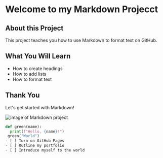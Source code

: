 # Welcome to my Markdown Projecct
## About this Project

This project teaches you how to use Markdown to format text on GitHub.
 
## What You Will Learn
- How to create headings
- How to add lists
- How to format text

## Thank You
Let's get started with Markdown!

 ![image of Markdown project](https://github.com/user-attachments/assets/d483ff10-5036-42a9-9781-a42cbab7684c)
 
```python
def green(name):
  print(f"Hello, {name}!")
 green("World")
- [ ] Turn on GitHub Pages
- [ ] Outline my portfolio
- [ ] Introduce myself to the world
